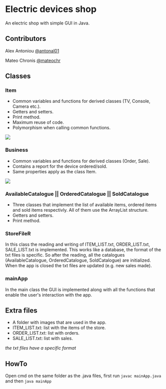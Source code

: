 # Electric devices shop
An electric shop with simple GUI in Java.

## Contributors
Alex Antoniou [@antonal01](https://github.com/antonal01)

Mateo Chronis [@mateochr](https://github.com/mateochr)

## Classes

### Item

* Common variables and functions for derived classes (TV, Console, Camera etc.).
* Getters and setters.
* Print method.
* Maximum reuse of code.
* Polymorphism when calling common functions.

<img src="https://user-images.githubusercontent.com/58492424/93671106-e9ab7880-faa8-11ea-94b8-43ee3af50a67.png">




### Business

* Common variables and functions for derived classes (Order, Sale). 
* Contains a report for the device ordered/sold.
* Same properties apply as the class Item.

<img src="https://user-images.githubusercontent.com/58492424/93671122-0942a100-faa9-11ea-972e-a48a6623dc42.png">




### AvailableCatalogue || OrderedCatalogue || SoldCatalogue

* Three classes that implement the list of available items, ordered items and sold items respectivly. All of them use the ArrayList structure.
* Getters and setters.
* Print method.




### StoreFileR

In this class the reading and writing of ITEM_LIST.txt, ORDER_LIST.txt, SALE_LIST.txt is implemented. This works like a database, the format of the txt files is specific.
So after the reading, all the catalogues (AvailableCatalogue, OrderedCatalogue, SoldCatalogue) are initialized. When the app is closed the txt files are updated (e.g. new sales made).




### mainApp

In the main class the GUI is implemented along with all the functions that enable the user's interaction with the app.




## Extra files

* A folder with images that are used in the app.
* ITEM_LIST.txt: list with the items of the store.
* ORDER_LIST.txt: list with orders.
* SALE_LIST.txt: list with sales.

*the txt files have a specific format*


## HowTo
Open cmd on the same folder as the .java files, first run
`javac mainApp.java` and then `java mainApp`
